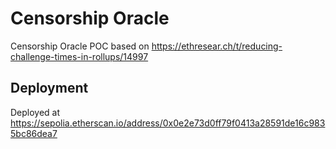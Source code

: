 # Censorship Oracle

Censorship Oracle POC based on https://ethresear.ch/t/reducing-challenge-times-in-rollups/14997

## Deployment

Deployed at https://sepolia.etherscan.io/address/0x0e2e73d0ff79f0413a28591de16c9835bc86dea7
